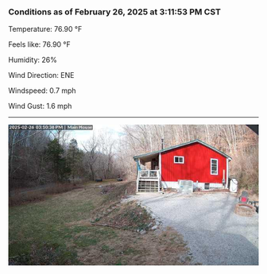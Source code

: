 ### Conditions as of February 26, 2025 at 3:11:53 PM CST 

Temperature: 76.90 &deg;F

Feels like: 76.90 &deg;F

Humidity: 26%

Wind Direction: ENE

Windspeed: 0.7 mph

Wind Gust: 1.6 mph

---

<img src="./images/latest.jpeg"/>

